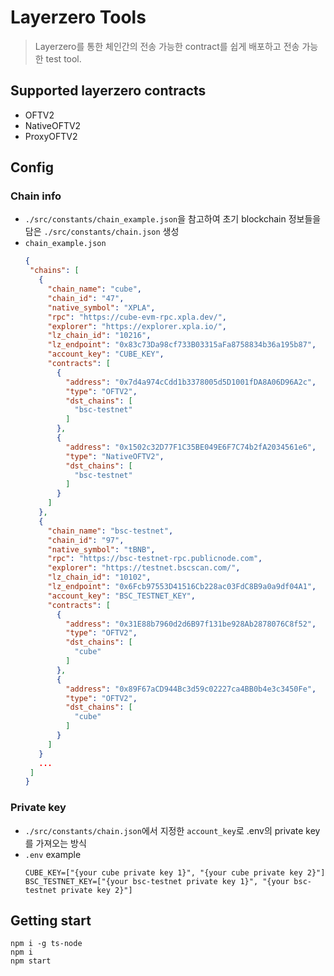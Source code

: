 # Layerzero Tools
>  Layerzero를 통한 체인간의 전송 가능한 contract를 쉽게 배포하고 전송 가능한 test tool.

## Supported layerzero contracts
- OFTV2
- NativeOFTV2
- ProxyOFTV2

## Config
### Chain info
 - `./src/constants/chain_example.json`을 참고하여 초기 blockchain 정보들을 담은 `./src/constants/chain.json` 생성
 - `chain_example.json`
   ``` json
   {
    "chains": [
      {
        "chain_name": "cube",
        "chain_id": "47",
        "native_symbol": "XPLA",
        "rpc": "https://cube-evm-rpc.xpla.dev/",
        "explorer": "https://explorer.xpla.io/",
        "lz_chain_id": "10216",
        "lz_endpoint": "0x83c73Da98cf733B03315aFa8758834b36a195b87",
        "account_key": "CUBE_KEY",
        "contracts": [
          {
            "address": "0x7d4a974cCdd1b3378005d5D1001fDA8A06D96A2c",
            "type": "OFTV2",
            "dst_chains": [
              "bsc-testnet"
            ]
          },
          {
            "address": "0x1502c32D77F1C35BE049E6F7C74b2fA2034561e6",
            "type": "NativeOFTV2",
            "dst_chains": [
              "bsc-testnet"
            ]
          }
        ]
      },
      {
        "chain_name": "bsc-testnet",
        "chain_id": "97",
        "native_symbol": "tBNB",
        "rpc": "https://bsc-testnet-rpc.publicnode.com",
        "explorer": "https://testnet.bscscan.com/",
        "lz_chain_id": "10102",
        "lz_endpoint": "0x6Fcb97553D41516Cb228ac03FdC8B9a0a9df04A1",
        "account_key": "BSC_TESTNET_KEY",
        "contracts": [
          {
            "address": "0x31E88b7960d2d6B97f131be928Ab2878076C8f52",
            "type": "OFTV2",
            "dst_chains": [
              "cube"
            ]
          },
          {
            "address": "0x89F67aCD944Bc3d59c02227ca4BB0b4e3c3450Fe",
            "type": "OFTV2",
            "dst_chains": [
              "cube"
            ]
          }
        ]
      }
      ...
    ]
   }
   ```

### Private key
- `./src/constants/chain.json`에서 지정한 `account_key`로 .env의 private key를 가져오는 방식
- `.env` example
  ```
  CUBE_KEY=["{your cube private key 1}", "{your cube private key 2}"]
  BSC_TESTNET_KEY=["{your bsc-testnet private key 1}", "{your bsc-testnet private key 2}"]
  ```

## Getting start
```
npm i -g ts-node
npm i
npm start
```